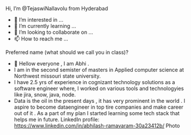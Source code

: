 


Hi, I’m @TejaswiNallavolu from Hyderabad
- 👀 I’m interested in ...
- 🌱 I’m currently learning ...
- 💞️ I’m looking to collaborate on ...
- 📫 How to reach me ...

 

<!---
TejaswiNallavolu/TejaswiNallavolu is a ✨ special ✨ repository because its `README.md` (this file) appears on your GitHub profile.
You can click the Preview link to take a look at your changes.
--->
Preferred name (what should we call you in class)?
- 👋  Hellow everyone , I am Abhi .
- I am in the second semister of masters in Applied computer science at Northwest missouri state university.
- I have 2.5 yrs of experience in cognizant technology solutions as a software engineer where, I worked on various tools and technologyies like jira, snow, java, node. 
- Data is the oil in the present days , it has very prominent in the world . I  aspire to become dataengineer in top tire companies and make career out of it . As  a part of my plan I started learning some tech stack that helps me in future.
LinkedIn profile: https://www.linkedin.com/in/abhilash-ramavaram-30a23412b/
Photo
